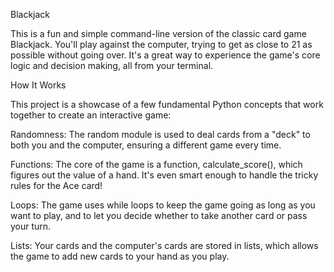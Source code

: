 Blackjack

This is a fun and simple command-line version of the classic card game Blackjack. You'll play against the computer, trying to get as close to 21 as possible without going over. It's a great way to experience the game's core logic and decision making, all from your terminal.

How It Works

This project is a showcase of a few fundamental Python concepts that work together to create an interactive game:

Randomness: The random module is used to deal cards from a "deck" to both you and the computer, ensuring a different game every time.

Functions: The core of the game is a function, calculate_score(), which figures out the value of a hand. It's even smart enough to handle the tricky rules for the Ace card!

Loops: The game uses while loops to keep the game going as long as you want to play, and to let you decide whether to take another card or pass your turn.

Lists: Your cards and the computer's cards are stored in lists, which allows the game to add new cards to your hand as you play.
